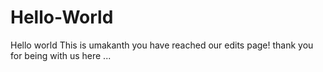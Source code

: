 # Hello-World
Hello world This is umakanth
you have reached our edits page!
thank you for being with us here ...

